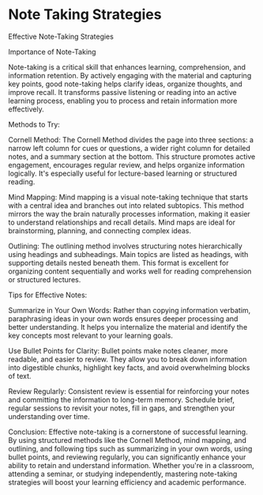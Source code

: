 # Note Taking Strategies

Effective Note-Taking Strategies

Importance of Note-Taking

Note-taking is a critical skill that enhances learning, comprehension, and information retention. By actively engaging with the material and capturing key points, good note-taking helps clarify ideas, organize thoughts, and improve recall. It transforms passive listening or reading into an active learning process, enabling you to process and retain information more effectively.

Methods to Try:

Cornell Method:
The Cornell Method divides the page into three sections: a narrow left column for cues or questions, a wider right column for detailed notes, and a summary section at the bottom. This structure promotes active engagement, encourages regular review, and helps organize information logically. It's especially useful for lecture-based learning or structured reading.

Mind Mapping:
Mind mapping is a visual note-taking technique that starts with a central idea and branches out into related subtopics. This method mirrors the way the brain naturally processes information, making it easier to understand relationships and recall details. Mind maps are ideal for brainstorming, planning, and connecting complex ideas.

Outlining:
The outlining method involves structuring notes hierarchically using headings and subheadings. Main topics are listed as headings, with supporting details nested beneath them. This format is excellent for organizing content sequentially and works well for reading comprehension or structured lectures.

Tips for Effective Notes:

Summarize in Your Own Words:
Rather than copying information verbatim, paraphrasing ideas in your own words ensures deeper processing and better understanding. It helps you internalize the material and identify the key concepts most relevant to your learning goals.

Use Bullet Points for Clarity:
Bullet points make notes cleaner, more readable, and easier to review. They allow you to break down information into digestible chunks, highlight key facts, and avoid overwhelming blocks of text.

Review Regularly:
Consistent review is essential for reinforcing your notes and committing the information to long-term memory. Schedule brief, regular sessions to revisit your notes, fill in gaps, and strengthen your understanding over time.

Conclusion:
Effective note-taking is a cornerstone of successful learning. By using structured methods like the Cornell Method, mind mapping, and outlining, and following tips such as summarizing in your own words, using bullet points, and reviewing regularly, you can significantly enhance your ability to retain and understand information. Whether you're in a classroom, attending a seminar, or studying independently, mastering note-taking strategies will boost your learning efficiency and academic performance.